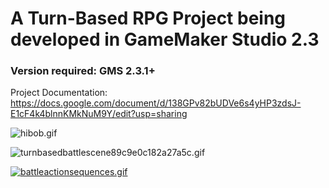# A Turn-Based RPG Project being developed in GameMaker Studio 2.3

### Version required: GMS 2.3.1+

Project Documentation: https://docs.google.com/document/d/138GPv82bUDVe6s4yHP3zdsJ-E1cF4k4blnnKMkNuM9Y/edit?usp=sharing

![hibob.gif](https://s8.gifyu.com/images/hibob.gif)

![turnbasedbattlescene89c9e0c182a27a5c.gif](https://s8.gifyu.com/images/turnbasedbattlescene89c9e0c182a27a5c.gif)

[![battleactionsequences.gif](https://s8.gifyu.com/images/battleactionsequences.gif)](https://gifyu.com/image/gPb3)
